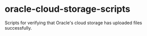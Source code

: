 # oracle-cloud-storage-scripts
Scripts for verifying that Oracle's cloud storage has uploaded files successfully. 
